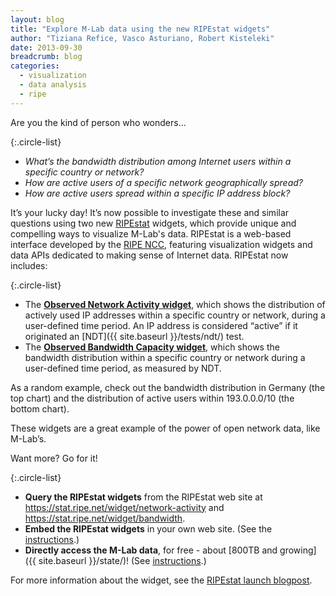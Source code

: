 ```yaml
---
layout: blog
title: "Explore M-Lab data using the new RIPEstat widgets"
author: "Tiziana Refice, Vasco Asturiano, Robert Kisteleki"
date: 2013-09-30
breadcrumb: blog
categories:
  - visualization
  - data analysis
  - ripe
---
```


Are you the kind of person who wonders…

{:.circle-list}
- *What’s the bandwidth distribution among Internet users within a specific country or network?*
- *How are active users of a specific network geographically spread?*
- *How are active users spread within a specific IP address block?*

<!--more-->

It’s your lucky day! It’s now possible to investigate these and similar questions using two new [RIPEstat](https://stat.ripe.net/) widgets, which provide unique and compelling ways to visualize M-Lab's data. RIPEstat is a web-based interface developed by the [RIPE NCC](http://www.ripe.net/), featuring visualization widgets and data APIs dedicated to making sense of Internet data. RIPEstat now includes:

{:.circle-list}
- The **[Observed Network Activity widget](https://stat.ripe.net/widget/network-activity)**, which shows the distribution of actively used IP addresses within a specific country or network, during a user-defined time period. An IP address is considered “active” if it originated an [NDT]({{ site.baseurl }}/tests/ndt/) test.
- The **[Observed Bandwidth Capacity widget](https://stat.ripe.net/widget/bandwidth)**, which shows the bandwidth distribution within a specific country or network during a user-defined time period, as measured by NDT.

As a random example, check out the bandwidth distribution in Germany (the top chart) and the distribution of active users within 193.0.0.0/10 (the bottom chart).

These widgets are a great example of the power of open network data, like M-Lab’s.

Want more? Go for it!

{:.circle-list}
- **Query the RIPEstat widgets** from the RIPEstat web site at <https://stat.ripe.net/widget/network-activity> and <https://stat.ripe.net/widget/bandwidth>.
- **Embed the RIPEstat widgets** in your own web site. (See the [instructions](https://stat.ripe.net/index/documentation/interfaces-apis).)
- **Directly access the M-Lab data**, for free - about [800TB and growing]({{ site.baseurl }}/state/)! (See [instructions](https://code.google.com/p/m-lab/wiki/HowToAccessMLabData).)

For more information about the widget, see the [RIPEstat launch blogpost](https://labs.ripe.net/Members/vastur/visualising-bandwidth-capacity-in-ripestat-using-m-lab-data).
